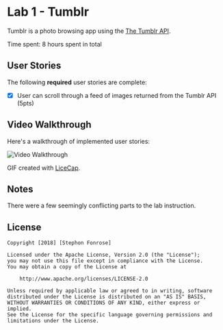 # Lab 1 - Tumblr

Tumblr is a photo browsing app using the [The Tumblr API](https://www.tumblr.com/docs/en/api/v2#posts).

Time spent: 8 hours spent in total

## User Stories

The following **required** user stories are complete:

- [x] User can scroll through a feed of images returned from the Tumblr API (5pts)

## Video Walkthrough

Here's a walkthrough of implemented user stories:

<img src='https://i.imgur.com/xbWk4c1.gif' title='Video Walkthrough' width='' alt='Video Walkthrough' />

GIF created with [LiceCap](http://www.cockos.com/licecap/).

## Notes

There were a few seemingly conflicting parts to the lab instruction.

## License

    Copyright [2018] [Stephon Fonrose]

    Licensed under the Apache License, Version 2.0 (the "License");
    you may not use this file except in compliance with the License.
    You may obtain a copy of the License at

        http://www.apache.org/licenses/LICENSE-2.0

    Unless required by applicable law or agreed to in writing, software
    distributed under the License is distributed on an "AS IS" BASIS,
    WITHOUT WARRANTIES OR CONDITIONS OF ANY KIND, either express or implied.
    See the License for the specific language governing permissions and
    limitations under the License.
